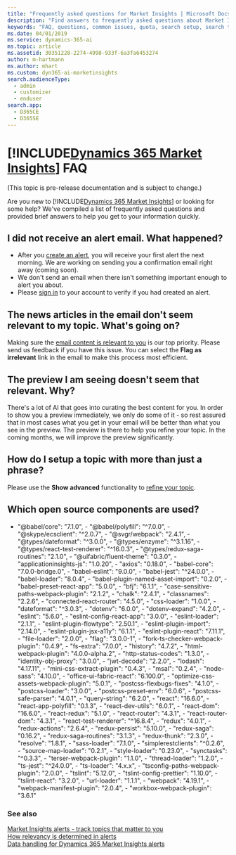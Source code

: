 ```yaml
---
title: "Frequently asked questions for Market Insights | Microsoft Docs"
description: "Find answers to frequently asked questions about Market Insights."
keywords: "FAQ, questions, common issues, quota, search setup, search topics"
ms.date: 04/01/2019
ms.service: dynamics-365-ai
ms.topic: article
ms.assetid: 30351228-2274-4998-933f-6a3fa6453274
author: m-hartmann
ms.author: mhart
ms.custom: dyn365-ai-marketinsights
search.audienceType: 
  - admin
  - customizer
  - enduser
search.app: 
  - D365CE
  - D365SE
---
```


# [!INCLUDE[Dynamics 365 Market Insights](../includes/pn-market-insights-long.md)] FAQ

(This topic is pre-release documentation and is subject to change.)

Are you new to [!INCLUDE[Dynamics 365 Market Insights](../includes/pn-market-insights-long.md)] or looking for some help? We've compiled a list of frequently asked questions and provided brief answers to help you get to your information quickly.  

## I did not receive an alert email. What happened?

- After you [create an alert](alerts-management.md#create-an-alert), you will receive your first alert the next morning. We are working on sending you a confirmation email right away (coming soon).
- We don't send an email when there isn't something important enough to alert you about. 
- Please [sign in](alerts-management.md#sign-in-to-the-app) to your account to verify if you had created an alert.

## The news articles in the email don't seem relevant to my topic. What's going on?

Making sure the [email content is relevant to you](alerts-data-science.md) is our top priority. Please send us feedback if you have this issue. You can select the **Flag as irrelevant** link in the email to make this process most efficient.

## The preview I am seeing doesn't seem that relevant. Why?

There's a lot of AI that goes into curating the best content for you. In order to show you a preview immediately, we only do some of it - so rest assured that in most cases what you get in your email will be better than what you see in the preview. The preview is there to help you refine your topic. In the coming months, we will improve the preview significantly.

## How do I setup a topic with more than just a phrase?

Please use the **Show advanced** functionality to [refine your topic](alerts-management.md#tips-on-refining-your-topic). 

## Which open source components are used?

   - "@babel/core": "7.1.0",
    - "@babel/polyfill": "^7.0.0",
    - "@skype/ecsclient": "^2.0.7",
    - "@svgr/webpack": "2.4.1",
    - "@types/dateformat": "^3.0.0",
    - "@types/enzyme": "^3.1.16",
    - "@types/react-test-renderer": "^16.0.3",
    - "@types/redux-saga-routines": "2.1.0",
    - "@uifabric/fluent-theme": "0.3.0",
    - "applicationinsights-js": "1.0.20",
    - "axios": "0.18.0",
    - "babel-core": "7.0.0-bridge.0",
    - "babel-eslint": "9.0.0",
    - "babel-jest": "^24.0.0",
    - "babel-loader": "8.0.4",
    - "babel-plugin-named-asset-import": "0.2.0",
    - "babel-preset-react-app": "5.0.0",
    - "bfj": "6.1.1",
    - "case-sensitive-paths-webpack-plugin": "2.1.2",
    - "chalk": "2.4.1",
    - "classnames": "2.2.6",
    - "connected-react-router": "4.5.0",
    - "css-loader": "1.0.0",
    - "dateformat": "^3.0.3",
    - "dotenv": "6.0.0",
    - "dotenv-expand": "4.2.0",
    - "eslint": "5.6.0",
    - "eslint-config-react-app": "3.0.0",
    - "eslint-loader": "2.1.1",
    - "eslint-plugin-flowtype": "2.50.1",
    - "eslint-plugin-import": "2.14.0",
    - "eslint-plugin-jsx-a11y": "6.1.1",
    - "eslint-plugin-react": "7.11.1",
    - "file-loader": "2.0.0",
    - "flag": "3.0.0-1",
    - "fork-ts-checker-webpack-plugin": "0.4.9",
    - "fs-extra": "7.0.0",
    - "history": "4.7.2",
    - "html-webpack-plugin": "4.0.0-alpha.2",
    - "http-status-codes": "1.3.0",
    - "identity-obj-proxy": "3.0.0",
    - "jwt-decode": "2.2.0",
    - "lodash": "4.17.11",
    - "mini-css-extract-plugin": "0.4.3",
    - "msal": "0.2.4",
    - "node-sass": "4.10.0",
    - "office-ui-fabric-react": "6.100.0",
    - "optimize-css-assets-webpack-plugin": "5.0.1",
    - "postcss-flexbugs-fixes": "4.1.0",
    - "postcss-loader": "3.0.0",
    - "postcss-preset-env": "6.0.6",
    - "postcss-safe-parser": "4.0.1",
    - "query-string": "6.2.0",
    - "react": "16.6.0",
    - "react-app-polyfill": "0.1.3",
    - "react-dev-utils": "6.0.1",
    - "react-dom": "16.6.0",
    - "react-redux": "5.1.0",
    - "react-router": "4.3.1",
    - "react-router-dom": "4.3.1",
    - "react-test-renderer": "^16.8.4",
    - "redux": "4.0.1",
    - "redux-actions": "2.6.4",
    - "redux-persist": "5.10.0",
    - "redux-saga": "0.16.2",
    - "redux-saga-routines": "3.1.3",
    - "redux-thunk": "2.3.0",
    - "resolve": "1.8.1",
    - "sass-loader": "7.1.0",
    - "simplerestclients": "^0.2.6",
    - "source-map-loader": "0.2.1",
    - "style-loader": "0.23.0",
    - "synctasks": "^0.3.3",
    - "terser-webpack-plugin": "1.1.0",
    - "thread-loader": "1.2.0",
    - "ts-jest": "^24.0.0",
    - "ts-loader": "4.x.x",
    - "tsconfig-paths-webpack-plugin": "2.0.0",
    - "tslint": "5.12.0",
    - "tslint-config-prettier": "1.10.0",
    - "tslint-react": "3.2.0",
    - "url-loader": "1.1.1",
    - "webpack": "4.19.1",
    - "webpack-manifest-plugin": "2.0.4",
    - "workbox-webpack-plugin": "3.6.1"

  
### See also

[Market Insights alerts - track topics that matter to you](alerts-overview.md)    
[How relevancy is determined in alerts](alerts-data-science.md)    
[Data handling for Dynamics 365 Market Insights alerts](alerts-data-handling.md)
 
